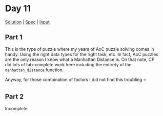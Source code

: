 # Day 11

[Solution](../lib/day11.rb) | [Spec](../spec/day11_spec.rb) | [Input](../input/day11.txt)

## Part 1

This is the type of puzzle where my years of AoC puzzle solving comes in handy. Using the right data types for the right
task, etc. In fact, AoC puzzles are the only reason I know what a Manhattan Distance is. On that note, CP did lots of
tab-complete work here including the entirety of the `manhattan_distance` function.

Anyway, for those combination of factors I did not find this troubling ⭐

## Part 2

Incomplete

